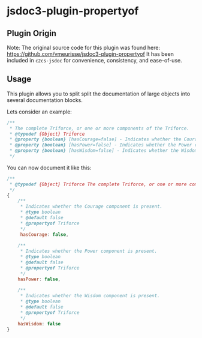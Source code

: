 jsdoc3-plugin-propertyof
======================

## Plugin Origin

Note: The original source code for this plugin was found here: https://github.com/vmeurisse/jsdoc3-plugin-propertyof
It has been included in `c2cs-jsdoc` for convenience, consistency, and ease-of-use.

## Usage

This plugin allows you to split split the documentation of large objects into several documentation blocks.

Lets consider an example:
````js
/**
 * The complete Triforce, or one or more components of the Triforce.
 * @typedef {Object} Triforce
 * @property {boolean} [hasCourage=false] - Indicates whether the Courage component is present.
 * @property {boolean} [hasPower=false] - Indicates whether the Power component is present.
 * @property {boolean} [hasWisdom=false] - Indicates whether the Wisdom component is present.
 */


````

You can now document it like this:
````js
/**
 * @typedef {Object} Triforce The complete Triforce, or one or more components of the Triforce.
 */
{
	/**
	 * Indicates whether the Courage component is present.
	 * @type boolean
	 * @default false
	 * @propertyof Triforce
	 */
	 hasCourage: false,
	
	/**
	 * Indicates whether the Power component is present.
	 * @type boolean
	 * @default false
	 * @propertyof Triforce
	 */
	hasPower: false,
	
	/**
	 * Indicates whether the Wisdom component is present.
	 * @type boolean
	 * @default false
	 * @propertyof Triforce
	 */
	hasWisdom: false
}
````
